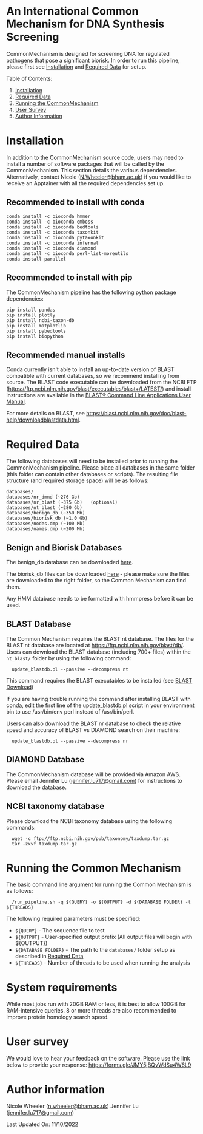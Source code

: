 # An International Common Mechanism for DNA Synthesis Screening
CommonMechanism is designed for screening DNA for regulated pathogens that 
pose a significant biorisk. In order to run this pipeline, please first see [Installation](#installation) and [Required Data](#required-data) for setup. 

Table of Contents:
1. [Installation](#installation) 
2. [Required Data](#required-data) 
3. [Running the CommonMechanism](#running-the-common-mechanism)
4. [User Survey](#user-survey)
5. [Author Information](#author-information)

# Installation 
In addition to the CommonMechanism source code, users may need to install a number of software packages that will be called by the CommonMechanism. This section details the various dependencies. Alternatively, contact Nicole (N.Wheeler@bham.ac.uk) if you would like to receive an Apptainer with all the required dependencies set up.

## Recommended to install with conda

```
conda install -c bioconda hmmer
conda install -c bioconda emboss
conda install -c bioconda bedtools
conda install -c bioconda taxonkit
conda install -c bioconda pytaxonkit
conda install -c bioconda infernal
conda install -c bioconda diamond
conda install -c bioconda perl-list-moreutils
conda install parallel
```

## Recommended to install with pip 
The CommonMechanism pipeline has the following python package dependencies:

```
pip install pandas
pip install plotly
pip install ncbi-taxon-db
pip install matplotlib
pip install pybedtools
pip install biopython
```

## Recommended manual installs
Conda currently isn't able to install an up-to-date version of BLAST compatible with current databases, so we recommend installing from source. The BLAST code executable can be downloaded from the NCBI FTP (https://ftp.ncbi.nlm.nih.gov/blast/executables/blast+/LATEST/) and install instructions are available in the [BLAST® Command Line Applications User Manual](https://www.ncbi.nlm.nih.gov/books/NBK569861/).

For more details on BLAST, see https://blast.ncbi.nlm.nih.gov/doc/blast-help/downloadblastdata.html.

# Required Data 
The following databases will need to be installed prior to running the CommonMechanism pipeline. Please place all databases in the same folder (this folder can contain other databases or scripts). The resulting file structure (and required storage space) will be as follows:

    databases/
    databases/nr_dmnd (~276 Gb) 
    databases/nr_blast (~375 Gb)   (optional)
    databases/nt_blast (~280 Gb) 
    databases/benign_db (~350 Mb)
    databases/biorisk_db (~1.0 Gb)
    databases/nodes.dmp (~100 Mb)
    databases/names.dmp (~200 Mb)

## Benign and Biorisk Databases 
The benign_db database can be downloaded [here](https://bham-my.sharepoint.com/personal/n_wheeler_bham_ac_uk/_layouts/15/guestaccess.aspx?share=EixvesiY0ylNlUWP6-KxR1sBFruv5mRBbWIdTharAR2xgA&e=gywBC9).

The biorisk_db files can be downloaded [here](http://biodata.digital/) - please make sure the files are downloaded to the right folder, so the Common Mechanism can find them. 

Any HMM database needs to be formatted with hmmpress before it can be used. 

## BLAST Database
The Common Mechanism requires the BLAST nt database. The files for the BLAST nt database are located at https://ftp.ncbi.nlm.nih.gov/blast/db/. Users can download the BLAST database (including 700+ files) within the `nt_blast/` folder by using the following command:

      update_blastdb.pl --passive --decompress nt
   
This command requires the BLAST executables to be installed (see [BLAST Download](#blast-aligner))

If you are having trouble running the command after installing BLAST with conda, edit the first line of the update_blastdb.pl script in your environment bin to use /usr/bin/env perl instead of /usr/bin/perl.


Users can also download the BLAST nr database to check the relative speed and accuracy of BLAST vs DIAMOND search on their machine:

      update_blastdb.pl --passive --decompress nr

## DIAMOND Database
The CommonMechanism database will be provided via Amazon AWS. Please email Jennifer Lu (jennifer.lu717@gmail.com) for instructions to download the database. 

## NCBI taxonomy database
Please download the NCBI taxonomy database using the following commands:

      wget -c ftp://ftp.ncbi.nih.gov/pub/taxonomy/taxdump.tar.gz 
      tar -zxvf taxdump.tar.gz

# Running the Common Mechanism 
The basic command line argument for running the Common Mechanism is as follows:

      /run_pipeline.sh -q ${QUERY} -o ${OUTPUT} -d ${DATABASE FOLDER} -t ${THREADS}

The following required parameters must be specified:
- `${QUERY}` - The sequence file to test
- `${OUTPUT}` - User-specified output prefix (All output files will begin with ${OUTPUT})
- `${DATABASE FOLDER}` - The path to the `databases/` folder setup as described in [Required Data](#required-data)
- `${THREADS}` - Number of threads to be used when running the analysis

# System requirements
While most jobs run with 20GB RAM or less, it is best to allow 100GB for RAM-intensive queries. 8 or more threads are also recommended to improve protein homology search speed. 

# User survey
We would love to hear your feedback on the software. Please use the link below to provide your response:
https://forms.gle/JMY5jBQvWdSu4W6L9

# Author information 
Nicole Wheeler (n.wheeler@bham.ac.uk)
Jennifer Lu (jennifer.lu717@gmail.com)

Last Updated On: 11/10/2022

